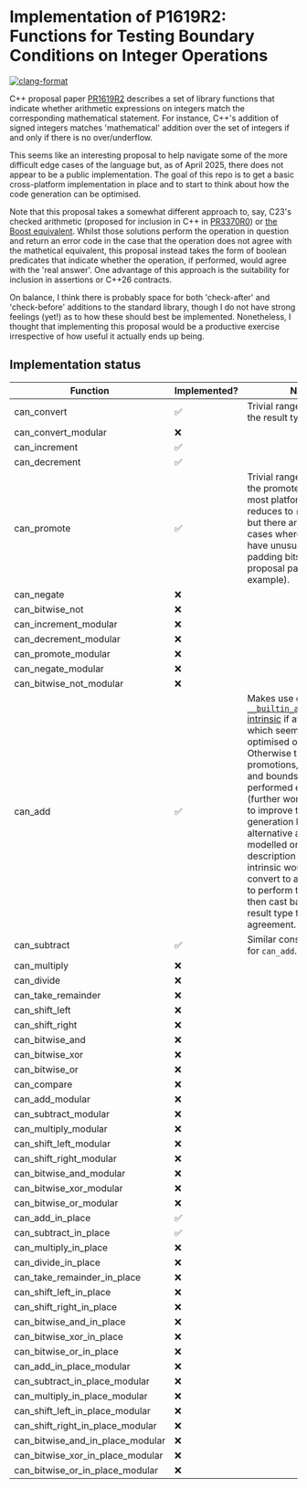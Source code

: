 # Implementation of P1619R2: Functions for Testing Boundary Conditions on Integer Operations
[![clang-format](https://github.com/wjgra/int-boundary-conditions/actions/workflows/format.yml/badge.svg)](https://github.com/wjgra/int-boundary-conditions/actions/workflows/format.yml)

C++ proposal paper [PR1619R2](https://www.open-std.org/jtc1/sc22/wg21/docs/papers/2022/p1619r2.pdf) describes a set of library functions that indicate whether arithmetic expressions on integers match the corresponding mathematical statement. For instance, C++'s addition of signed integers matches 'mathematical' addition over the set of integers if and only if there is no over/underflow.

This seems like an interesting proposal to help navigate some of the more difficult edge cases of the language but, as of April 2025, there does not appear to be a public implementation. The goal of this repo is to get a basic cross-platform implementation in place and to start to think about how the code generation can be optimised.

Note that this proposal takes a somewhat different approach to, say, C23's checked arithmetic (proposed for inclusion in C++ in [PR3370R0](https://www.open-std.org/jtc1/sc22/wg21/docs/papers/2024/p3370r0.html)) or [the Boost equivalent](https://live.boost.org/doc/libs/1_81_0/libs/safe_numerics/doc/html/checked_arithmetic.html). Whilst those solutions perform the operation in question and return an error code in the case that the operation does not agree with the mathetical equivalent, this proposal instead takes the form of boolean predicates that indicate whether the operation, if performed, would agree with the 'real answer'. One advantage of this approach is the suitability for inclusion in assertions or C++26 contracts.

On balance, I think there is probably space for both 'check-after' and 'check-before' additions to the standard library, though I do not have strong feelings (yet!) as to how these should best be implemented. Nonetheless, I thought that implementing this proposal would be a productive exercise irrespective of how useful it actually ends up being.

## Implementation status

| Function | Implemented? | Notes |
| -------- | ------------ | ----- |
| can_convert | ✅ | Trivial range check using the result type.
| can_convert_modular | ❌ |
| can_increment | ✅ |
| can_decrement | ✅ |
| can_promote | ✅ | Trivial range check using the promoted type. On most platforms, this reduces to `return true`, but there are some tricky cases where integers have unusual numbers padding bits (see the proposal paper for an example).
| can_negate | ❌ |
| can_bitwise_not | ❌ |
| can_increment_modular | ❌ |
| can_decrement_modular | ❌ |
| can_promote_modular | ❌ |
| can_negate_modular | ❌ |
| can_bitwise_not_modular | ❌ |
| can_add | ✅ | Makes use of the [`__builtin_add_overflow_p` intrinsic](https://gcc.gnu.org/onlinedocs/gcc/Integer-Overflow-Builtins.html) if available, which seems to be well-optimised on GCC. Otherwise the promotions, conversions and bounds checks are performed explictitly (further work is required to improve the code generation here). An alternative approach modelled on the description of this intrinsic would be to convert to a large int type to perform the calculation then cast back to the result type to check agreement.
| can_subtract | ✅ | Similar considerations as for `can_add`.
| can_multiply | ❌ |
| can_divide | ❌ |
| can_take_remainder | ❌ |
| can_shift_left | ❌ |
| can_shift_right | ❌ |
| can_bitwise_and | ❌ |
| can_bitwise_xor | ❌ |
| can_bitwise_or | ❌ |
| can_compare | ❌ |
| can_add_modular | ❌ |
| can_subtract_modular | ❌ |
| can_multiply_modular | ❌ |
| can_shift_left_modular | ❌ |
| can_shift_right_modular | ❌ |
| can_bitwise_and_modular | ❌ |
| can_bitwise_xor_modular | ❌ |
| can_bitwise_or_modular | ❌ |
| can_add_in_place | ✅ |
| can_subtract_in_place | ✅ |
| can_multiply_in_place | ❌ |
| can_divide_in_place | ❌ |
| can_take_remainder_in_place | ❌ |
| can_shift_left_in_place | ❌ |
| can_shift_right_in_place | ❌ |
| can_bitwise_and_in_place | ❌ |
| can_bitwise_xor_in_place | ❌ |
| can_bitwise_or_in_place | ❌ |
| can_add_in_place_modular | ❌ |
| can_subtract_in_place_modular | ❌ |
| can_multiply_in_place_modular | ❌ |
| can_shift_left_in_place_modular | ❌ |
| can_shift_right_in_place_modular | ❌ |
| can_bitwise_and_in_place_modular | ❌ |
| can_bitwise_xor_in_place_modular | ❌ |
| can_bitwise_or_in_place_modular | ❌ |
